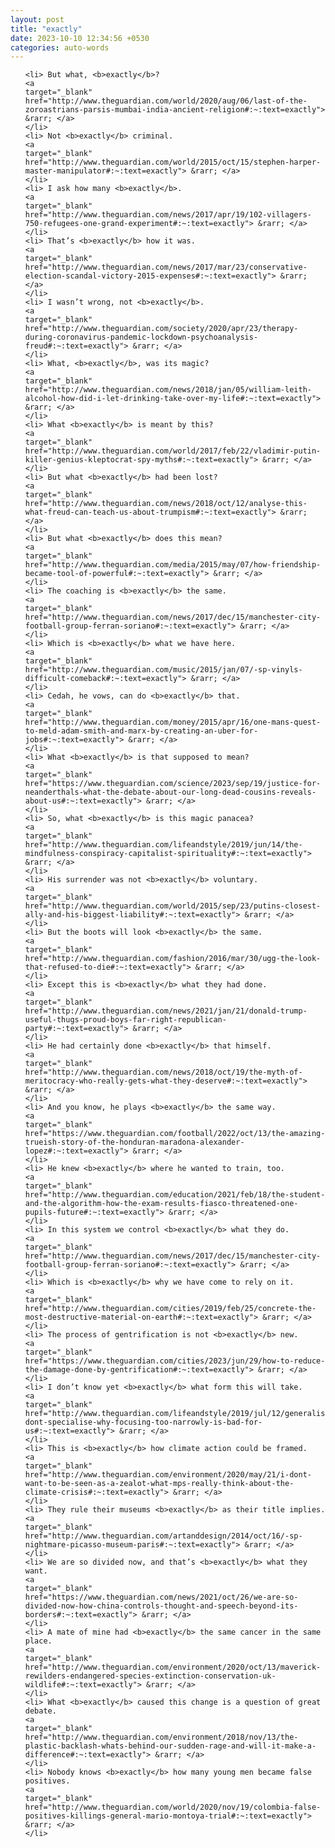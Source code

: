 ```yaml
---
layout: post
title: "exactly"
date: 2023-10-10 12:34:56 +0530
categories: auto-words
---
```

<ol>

    <li> But what, <b>exactly</b>?
    <a 
    target="_blank" 
    href="http://www.theguardian.com/world/2020/aug/06/last-of-the-zoroastrians-parsis-mumbai-india-ancient-religion#:~:text=exactly"> &rarr; </a>
    </li>
    <li> Not <b>exactly</b> criminal.
    <a 
    target="_blank" 
    href="http://www.theguardian.com/world/2015/oct/15/stephen-harper-master-manipulator#:~:text=exactly"> &rarr; </a>
    </li>
    <li> I ask how many <b>exactly</b>.
    <a 
    target="_blank" 
    href="http://www.theguardian.com/news/2017/apr/19/102-villagers-750-refugees-one-grand-experiment#:~:text=exactly"> &rarr; </a>
    </li>
    <li> That’s <b>exactly</b> how it was.
    <a 
    target="_blank" 
    href="http://www.theguardian.com/news/2017/mar/23/conservative-election-scandal-victory-2015-expenses#:~:text=exactly"> &rarr; </a>
    </li>
    <li> I wasn’t wrong, not <b>exactly</b>.
    <a 
    target="_blank" 
    href="http://www.theguardian.com/society/2020/apr/23/therapy-during-coronavirus-pandemic-lockdown-psychoanalysis-freud#:~:text=exactly"> &rarr; </a>
    </li>
    <li> What, <b>exactly</b>, was its magic?
    <a 
    target="_blank" 
    href="http://www.theguardian.com/news/2018/jan/05/william-leith-alcohol-how-did-i-let-drinking-take-over-my-life#:~:text=exactly"> &rarr; </a>
    </li>
    <li> What <b>exactly</b> is meant by this?
    <a 
    target="_blank" 
    href="http://www.theguardian.com/world/2017/feb/22/vladimir-putin-killer-genius-kleptocrat-spy-myths#:~:text=exactly"> &rarr; </a>
    </li>
    <li> But what <b>exactly</b> had been lost?
    <a 
    target="_blank" 
    href="http://www.theguardian.com/news/2018/oct/12/analyse-this-what-freud-can-teach-us-about-trumpism#:~:text=exactly"> &rarr; </a>
    </li>
    <li> But what <b>exactly</b> does this mean?
    <a 
    target="_blank" 
    href="http://www.theguardian.com/media/2015/may/07/how-friendship-became-tool-of-powerful#:~:text=exactly"> &rarr; </a>
    </li>
    <li> The coaching is <b>exactly</b> the same.
    <a 
    target="_blank" 
    href="http://www.theguardian.com/news/2017/dec/15/manchester-city-football-group-ferran-soriano#:~:text=exactly"> &rarr; </a>
    </li>
    <li> Which is <b>exactly</b> what we have here.
    <a 
    target="_blank" 
    href="http://www.theguardian.com/music/2015/jan/07/-sp-vinyls-difficult-comeback#:~:text=exactly"> &rarr; </a>
    </li>
    <li> Cedah, he vows, can do <b>exactly</b> that.
    <a 
    target="_blank" 
    href="http://www.theguardian.com/money/2015/apr/16/one-mans-quest-to-meld-adam-smith-and-marx-by-creating-an-uber-for-jobs#:~:text=exactly"> &rarr; </a>
    </li>
    <li> What <b>exactly</b> is that supposed to mean?
    <a 
    target="_blank" 
    href="https://www.theguardian.com/science/2023/sep/19/justice-for-neanderthals-what-the-debate-about-our-long-dead-cousins-reveals-about-us#:~:text=exactly"> &rarr; </a>
    </li>
    <li> So, what <b>exactly</b> is this magic panacea?
    <a 
    target="_blank" 
    href="http://www.theguardian.com/lifeandstyle/2019/jun/14/the-mindfulness-conspiracy-capitalist-spirituality#:~:text=exactly"> &rarr; </a>
    </li>
    <li> His surrender was not <b>exactly</b> voluntary.
    <a 
    target="_blank" 
    href="http://www.theguardian.com/world/2015/sep/23/putins-closest-ally-and-his-biggest-liability#:~:text=exactly"> &rarr; </a>
    </li>
    <li> But the boots will look <b>exactly</b> the same.
    <a 
    target="_blank" 
    href="http://www.theguardian.com/fashion/2016/mar/30/ugg-the-look-that-refused-to-die#:~:text=exactly"> &rarr; </a>
    </li>
    <li> Except this is <b>exactly</b> what they had done.
    <a 
    target="_blank" 
    href="http://www.theguardian.com/news/2021/jan/21/donald-trump-useful-thugs-proud-boys-far-right-republican-party#:~:text=exactly"> &rarr; </a>
    </li>
    <li> He had certainly done <b>exactly</b> that himself.
    <a 
    target="_blank" 
    href="http://www.theguardian.com/news/2018/oct/19/the-myth-of-meritocracy-who-really-gets-what-they-deserve#:~:text=exactly"> &rarr; </a>
    </li>
    <li> And you know, he plays <b>exactly</b> the same way.
    <a 
    target="_blank" 
    href="https://www.theguardian.com/football/2022/oct/13/the-amazing-trueish-story-of-the-honduran-maradona-alexander-lopez#:~:text=exactly"> &rarr; </a>
    </li>
    <li> He knew <b>exactly</b> where he wanted to train, too.
    <a 
    target="_blank" 
    href="http://www.theguardian.com/education/2021/feb/18/the-student-and-the-algorithm-how-the-exam-results-fiasco-threatened-one-pupils-future#:~:text=exactly"> &rarr; </a>
    </li>
    <li> In this system we control <b>exactly</b> what they do.
    <a 
    target="_blank" 
    href="http://www.theguardian.com/news/2017/dec/15/manchester-city-football-group-ferran-soriano#:~:text=exactly"> &rarr; </a>
    </li>
    <li> Which is <b>exactly</b> why we have come to rely on it.
    <a 
    target="_blank" 
    href="http://www.theguardian.com/cities/2019/feb/25/concrete-the-most-destructive-material-on-earth#:~:text=exactly"> &rarr; </a>
    </li>
    <li> The process of gentrification is not <b>exactly</b> new.
    <a 
    target="_blank" 
    href="https://www.theguardian.com/cities/2023/jun/29/how-to-reduce-the-damage-done-by-gentrification#:~:text=exactly"> &rarr; </a>
    </li>
    <li> I don’t know yet <b>exactly</b> what form this will take.
    <a 
    target="_blank" 
    href="http://www.theguardian.com/lifeandstyle/2019/jul/12/generalise-dont-specialise-why-focusing-too-narrowly-is-bad-for-us#:~:text=exactly"> &rarr; </a>
    </li>
    <li> This is <b>exactly</b> how climate action could be framed.
    <a 
    target="_blank" 
    href="http://www.theguardian.com/environment/2020/may/21/i-dont-want-to-be-seen-as-a-zealot-what-mps-really-think-about-the-climate-crisis#:~:text=exactly"> &rarr; </a>
    </li>
    <li> They rule their museums <b>exactly</b> as their title implies.
    <a 
    target="_blank" 
    href="http://www.theguardian.com/artanddesign/2014/oct/16/-sp-nightmare-picasso-museum-paris#:~:text=exactly"> &rarr; </a>
    </li>
    <li> We are so divided now, and that’s <b>exactly</b> what they want.
    <a 
    target="_blank" 
    href="https://www.theguardian.com/news/2021/oct/26/we-are-so-divided-now-how-china-controls-thought-and-speech-beyond-its-borders#:~:text=exactly"> &rarr; </a>
    </li>
    <li> A mate of mine had <b>exactly</b> the same cancer in the same place.
    <a 
    target="_blank" 
    href="http://www.theguardian.com/environment/2020/oct/13/maverick-rewilders-endangered-species-extinction-conservation-uk-wildlife#:~:text=exactly"> &rarr; </a>
    </li>
    <li> What <b>exactly</b> caused this change is a question of great debate.
    <a 
    target="_blank" 
    href="http://www.theguardian.com/environment/2018/nov/13/the-plastic-backlash-whats-behind-our-sudden-rage-and-will-it-make-a-difference#:~:text=exactly"> &rarr; </a>
    </li>
    <li> Nobody knows <b>exactly</b> how many young men became false positives.
    <a 
    target="_blank" 
    href="http://www.theguardian.com/world/2020/nov/19/colombia-false-positives-killings-general-mario-montoya-trial#:~:text=exactly"> &rarr; </a>
    </li>